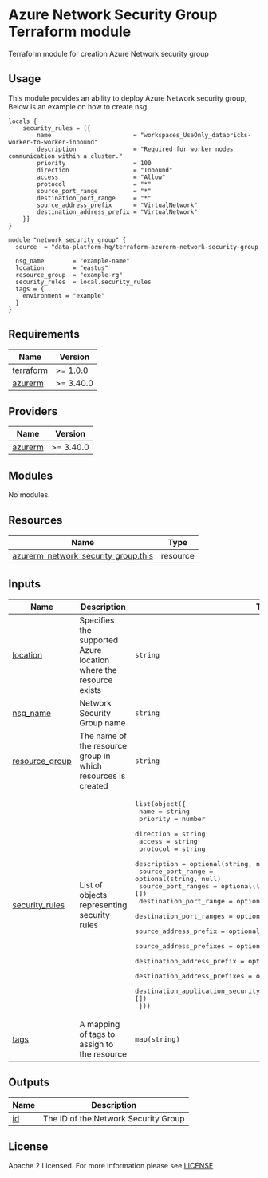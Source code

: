 # Azure Network Security Group Terraform module
Terraform module for creation Azure Network security group

## Usage
This module provides an ability to deploy Azure Network security group, Below is an example on how to create nsg

```hcl
locals {
    security_rules = [{
        name                       = "workspaces_UseOnly_databricks-worker-to-worker-inbound"
        description                = "Required for worker nodes communication within a cluster."
        priority                   = 100
        direction                  = "Inbound"
        access                     = "Allow"
        protocol                   = "*"
        source_port_range          = "*"
        destination_port_range     = "*"
        source_address_prefix      = "VirtualNetwork"
        destination_address_prefix = "VirtualNetwork"
    }]
}

module "network_security_group" {
  source  = "data-platform-hq/terraform-azurerm-network-security-group

  nsg_name        = "example-name"
  location        = "eastus"
  resource_group  = "example-rg"
  security_rules  = local.security_rules
  tags = {
    environment = "example"
  }
}
```

<!-- BEGIN_TF_DOCS -->
## Requirements

| Name | Version |
|------|---------|
| <a name="requirement_terraform"></a> [terraform](#requirement\_terraform) | >= 1.0.0 |
| <a name="requirement_azurerm"></a> [azurerm](#requirement\_azurerm) | >= 3.40.0 |

## Providers

| Name | Version |
|------|---------|
| <a name="provider_azurerm"></a> [azurerm](#provider\_azurerm) | >= 3.40.0 |

## Modules

No modules.

## Resources

| Name | Type |
|------|------|
| [azurerm_network_security_group.this](https://registry.terraform.io/providers/hashicorp/azurerm/latest/docs/resources/network_security_group) | resource |

## Inputs

| Name | Description | Type | Default | Required |
|------|-------------|------|---------|:--------:|
| <a name="input_location"></a> [location](#input\_location) | Specifies the supported Azure location where the resource exists | `string` | n/a | yes |
| <a name="input_nsg_name"></a> [nsg\_name](#input\_nsg\_name) | Network Security Group name | `string` | n/a | yes |
| <a name="input_resource_group"></a> [resource\_group](#input\_resource\_group) | The name of the resource group in which resources is created | `string` | n/a | yes |
| <a name="input_security_rules"></a> [security\_rules](#input\_security\_rules) | List of objects representing security rules | <pre>list(object({<br>    name                                       = string<br>    priority                                   = number<br>    direction                                  = string<br>    access                                     = string<br>    protocol                                   = string<br>    description                                = optional(string, null)<br>    source_port_range                          = optional(string, null)<br>    source_port_ranges                         = optional(list(string), [])<br>    destination_port_range                     = optional(string, null)<br>    destination_port_ranges                    = optional(list(string), [])<br>    source_address_prefix                      = optional(string, null)<br>    source_address_prefixes                    = optional(list(string), [])<br>    destination_address_prefix                 = optional(string, null)<br>    destination_address_prefixes               = optional(list(string), [])<br>    destination_application_security_group_ids = optional(list(string), [])<br>  }))</pre> | `[]` | no |
| <a name="input_tags"></a> [tags](#input\_tags) | A mapping of tags to assign to the resource | `map(string)` | `{}` | no |

## Outputs

| Name | Description |
|------|-------------|
| <a name="output_id"></a> [id](#output\_id) | The ID of the Network Security Group |

<!-- END_TF_DOCS -->

## License

Apache 2 Licensed. For more information please see [LICENSE](https://github.com/data-platform-hq/terraform-azurerm-network-security-group/blob/main/LICENSE)

